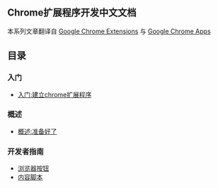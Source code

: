 ## Chrome扩展程序开发中文文档

本系列文章翻译自 [Google Chrome Extensions](https://developer.chrome.com/extensions/) 与 [Google Chrome Apps](https://developer.chrome.com/apps/)

## 目录
### 入门
* [入门:建立chrome扩展程序](getstarted.md)
	
### 概述
* [概述:准备好了](overview.md)

### 开发者指南

* [浏览器按钮](browserAction.md)
* [内容脚本](content_scripts.md)
